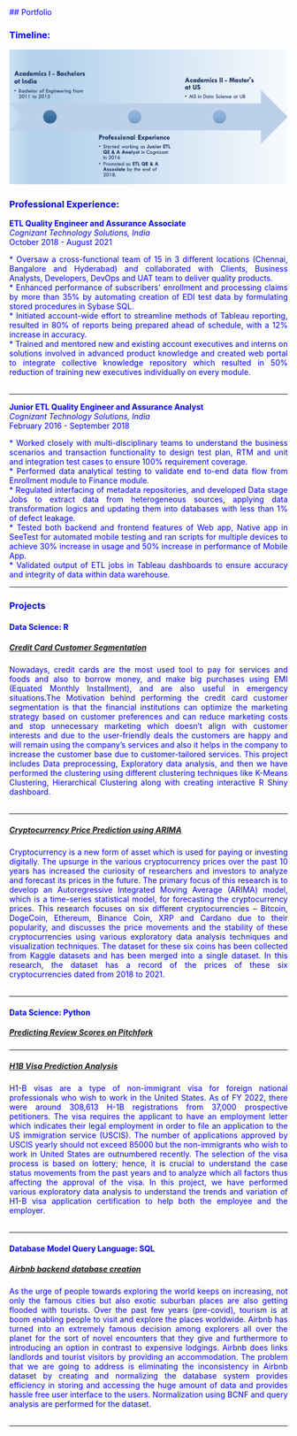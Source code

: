 <span style="color:blue">
## Portfolio

### Timeline:
<img src="Images/Timeline.png?raw=true"/>


### Professional Experience:
**ETL Quality Engineer and Assurance Associate** <br />
*Cognizant Technology Solutions, India*<br />
October 2018 - August 2021
<br />
<div style="text-align: justify"> 
* Oversaw a cross-functional team of 15 in 3 different locations (Chennai, Bangalore and Hyderabad) and collaborated with Clients, Business Analysts, Developers, DevOps and UAT team to deliver quality products.<br />
* Enhanced performance of subscribers' enrollment and processing claims by more than 35% by automating creation of EDI test data by formulating stored procedures in Sybase SQL.<br />
* Initiated account-wide effort to streamline methods of Tableau reporting, resulted in 80% of reports being prepared ahead of schedule, with a 12% increase in accuracy.<br />
* Trained and mentored new and existing account executives and interns on solutions involved in advanced product knowledge and created web portal to integrate collective knowledge repository which resulted in 50% reduction of training new executives individually on every module.
</div>
<br />

---

**Junior ETL Quality Engineer and Assurance Analyst**<br />
*Cognizant Technology Solutions, India*<br />
February 2016 - September 2018
<br />
<div style="text-align: justify"> 
* Worked closely with multi-disciplinary teams to understand the business scenarios and transaction functionality to design test plan, RTM and unit and integration test cases to ensure 100% requirement coverage.<br />
* Performed data analytical testing to validate end to-end data flow from Enrollment module to Finance module.<br />
* Regulated interfacing of metadata repositories, and developed Data stage Jobs to extract data from heterogeneous sources, applying data transformation logics and updating them into databases with less than 1% of defect leakage.<br />
* Tested both backend and frontend features of Web app, Native app in SeeTest for automated mobile testing and ran scripts for multiple devices to achieve 30% increase in usage and 50% increase in performance of Mobile App.<br />
* Validated output of ETL jobs in Tableau dashboards to ensure accuracy and integrity of data within data warehouse.
</div>


---
### Projects

#### Data Science: R
##### [Credit Card Customer Segmentation](/1.1_Credit_card.md)
<div style="text-align: justify"> 
Nowadays, credit cards are the most used tool to pay for services and foods and also to borrow money, and make big purchases using EMI (Equated Monthly Installment), and are also useful in emergency situations.The Motivation behind performing the credit card customer segmentation is that the financial institutions can optimize the marketing strategy based on customer preferences and can reduce marketing costs and stop unnecessary marketing which doesn’t align with customer interests and due to the user-friendly deals the customers are happy and will remain using the company’s services and also it helps in the company to increase the customer base due to customer-tailored services.
This project includes Data preprocessing, Exploratory data analysis, and then we have performed the clustering using different clustering techniques like K-Means Clustering, Hierarchical Clustering along with creating interactive R Shiny dashboard.
</div>
<br />


---
##### [Cryptocurrency Price Prediction using ARIMA](/02_Crypto.pdf)
<div style="text-align: justify"> 
Cryptocurrency is a new form of asset which is used for paying or investing digitally. The upsurge in the various cryptocurrency prices over the past 10 years has increased the curiosity of researchers and investors to analyze and forecast its prices in the future. The primary focus of this research is to develop an Autoregressive Integrated Moving Average (ARIMA) model, which is a time-series statistical model, for forecasting the cryptocurrency prices. This research focuses on six different cryptocurrencies – Bitcoin, DogeCoin, Ethereum, Binance Coin, XRP and Cardano due to their popularity, and discusses the price movements and the stability of these cryptocurrencies using various exploratory data analysis techniques and visualization techniques. The dataset for these six coins has been collected from Kaggle datasets and has been merged into a single dataset. In this research, the dataset has a record of the prices of these six cryptocurrencies dated from 2018 to 2021.
</div>
<br />

---

#### Data Science: Python

##### [Predicting Review Scores on Pitchfork](/2.1_pitch_fork.html)

---
##### [H1B Visa Prediction Analysis](/H1B_Visa_Report.pdf)
<div style="text-align: justify"> 
H1-B visas are a type of non-immigrant visa for foreign national professionals who wish to work in the United States. As of FY 2022, there were around 308,613 H-1B registrations from 37,000 prospective petitioners. The visa requires the applicant to have an employment letter which indicates their legal employment in order to file an application to the US immigration service (USCIS). The number of applications approved by USCIS yearly should not exceed 85000 but the non-immigrants who wish to work in United States are outnumbered recently. The selection of the visa process is based on lottery; hence, it is crucial to understand the case status movements from the past years and to analyze which all factors thus affecting the approval of the visa. In this project, we have performed various exploratory data analysis to understand the trends and variation of H1-B visa application certification to help both the employee and the employer.
</div>
<br />

---

#### Database Model Query Language: SQL
##### [Airbnb backend database creation](/3_SQL_airbnb.pdf)
<div style="text-align: justify"> 
As the urge of people towards exploring the world keeps on increasing, not only the famous cities but also exotic suburban places are also getting flooded with tourists. Over the past few years (pre-covid), tourism is at boom enabling people to visit and explore the places worldwide. Airbnb has turned into an extremely famous decision among explorers all over the planet for the sort of novel encounters that they give and furthermore to introducing an option in contrast to expensive lodgings. Airbnb does links landlords and tourist visitors by providing an accommodation. The problem that we are going to address is eliminating the inconsistency in Airbnb dataset by creating and normalizing the database system provides efficiency in storing and accessing the huge amount of data and provides hassle free user interface to the users. Normalization using BCNF and query analysis are performed for the dataset.
</div>
<br />

---
</span>

